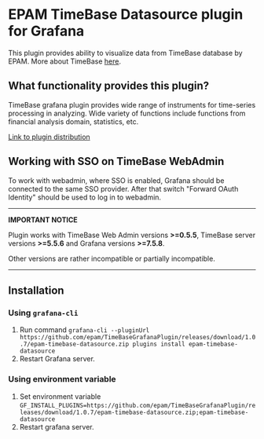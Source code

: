 # EPAM TimeBase Datasource plugin for Grafana

This plugin provides ability to visualize data from TimeBase database by EPAM. More about TimeBase [here](https://kb.timebase.info/).

## What functionality provides this plugin?
TimeBase grafana plugin provides wide range of instruments for time-series processing in analyzing. Wide variety of functions
include functions from financial analysis domain, statistics, etc.

[Link to plugin distribution](https://github.com/epam/TimeBaseGrafanaPlugin/releases/download/1.0.7/epam-timebase-datasource.zip)

## Working with SSO on TimeBase WebAdmin

To work with webadmin, where SSO is enabled, Grafana should be connected to the same SSO
provider. After that switch "Forward OAuth Identity" should be used to log in to webadmin.

---
**IMPORTANT NOTICE**

Plugin works with TimeBase Web Admin versions __>=0.5.5__, TimeBase server versions __>=5.5.6__ and Grafana versions __>=7.5.8__.

Other versions are rather incompatible or partially incompatible.

---

## Installation

### Using `grafana-cli`

1. Run command `grafana-cli --pluginUrl https://github.com/epam/TimeBaseGrafanaPlugin/releases/download/1.0.7/epam-timebase-datasource.zip plugins install epam-timebase-datasource`
1. Restart Grafana server.

### Using environment variable

1. Set environment variable `GF_INSTALL_PLUGINS=https://github.com/epam/TimeBaseGrafanaPlugin/releases/download/1.0.7/epam-timebase-datasource.zip;epam-timebase-datasource`
2. Restart grafana server.

